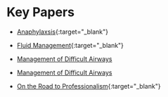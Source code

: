 # Key Papers

* [Anaphylaxsis](/pdfs/Anaphylaxis_Review.pdf){:target="_blank"}

* [Fluid Management](/pdfs/FluidManagementReview.pdf){:target="_blank"}

* [Management of Difficult Airways](/docs/assets/pdfs/diffifult_airway.pdf)

* [Management of Difficult Airways](/pdfs/diffifult_airway.pdf)

* [On the Road to Professionalism](pdfs/Professionalism.pdf){:target="_blank"}
